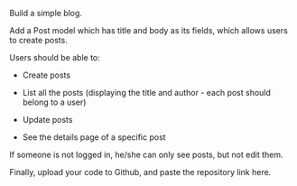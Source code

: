 Build a simple blog.

Add a Post model which has title and body as its fields, which allows users to create posts.

Users should be able to:

- Create posts

- List all the posts (displaying the title and author - each post should belong to a user)

- Update posts

- See the details page of a specific post

If someone is not logged in, he/she can only see posts, but not edit them.

Finally, upload your code to Github, and paste the repository link here.